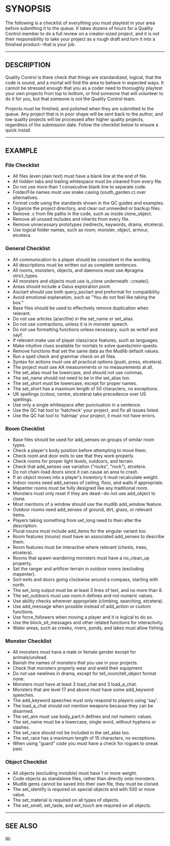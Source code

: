 # SYNOPSIS

The following is a checklist of everything you must playtest in your area
before submitting it to the queue. It takes dozens of hours for a Quality
Control member to do a full review on a creator-sized project, and it is not
their responsibility to take your project as a rough draft and turn it into a
finished product--that is your job.

---

## DESCRIPTION

Quality Control is there check that things are standardized, logical, that
the code is sound, and a mortal will find the area to behave in expected
ways. It cannot be stressed enough that you as a coder need to thoroughly
playtest your own projects from top to bottom, or find someone that will
volunteer to do it for you, but that someone is not the Quality Control team.

Projects must be finished, and polished when they are submitted to the queue.
Any project that is in poor shape will be sent back to the author, and low
quality projects will be processed after higher quality projects, regardless
of the submission date. Follow the checklist below to ensure a quick install.

---

## EXAMPLE

### File Checklist

- All files (even plain text) must have a blank line at the end of file.
- All hidden tabs and trailing whitespace must be cleaned from every file.
- Do not use more than 1 consecutive blank line to separate code.
- Folder/File names must use snake casing (south_garden.c) over alternatives.
- Format code using the standards shown in the QC guides and examples.
- Organize the project directory, and clear out unneeded or backup files.
- Remove .c from file paths in the code, such as inside clone_object.
- Remove all unused includes and inherits from every file.
- Remove unnecessary prototypes (redirects, keywords, drama, etcetera).
- Use logical folder names, such as room, monster, object, armour, etcetera.

### General Checklist

- All communication to a player should be consistent in the wording.
- All descriptions must be written out as complete sentences.
- All rooms, monsters, objects, and daemons must use #pragma strict_types.
- All monsters and objects must use is_clone underneath ::create().
- Areas should include a Gaius exploration point.
- Asciiart should use both query_asciiart and preformat for compatibility.
- Avoid emotional explanation, such as "You do not feel like taking the box."
- Base files should be used to effectively remove duplication when relevant.
- Do not use articles (a/an/the) in the set_name or set_alias.
- Do not use contractions, unless it is in monster speech.
- Do not use formatting functions unless necessary, such as writef and sayf.
- If relevant make use of player class/race features, such as languages.
- Make intuitive clues available for mortals to solve quests/mini-quests.
- Remove functions that set the same data as the Mudlib default values.
- Run a spell check and grammar check on all files.
- Syntax for actions must use all practical options (push, press, etcetera).
- The project must use AA measurements or no measurements at all.
- The set_alias must be lowercase, and should not use commas.
- The set_name should not need to be in the set_alias too.
- The set_short must be lowercase, except for proper names.
- The set_short has a maximum length of 50 characters, no exceptions.
- UK spellings (colour, centre, etcetera) take precedence over US spellings.
- Use only a single whitespace after punctuation in a sentence.
- Use the QC hat tool to 'hatcheck' your project, and fix all issues listed.
- Use the QC hat tool to 'hatmap' your project, it must not have errors.

### Room Checklist

- Base files should be used for add_senses on groups of similar room types.
- Check a player's body position before attempting to move them.
- Check room and door exits to see that they work properly.
- Check rooms for proper light levels, outdoors, and terrain.
- Check that add_senses use variation ("rocks", "rock"), etcetera.
- Do not chain-load doors since it can cause an area to crash.
- If an object moves into a player's inventory it must recalculate weight.
- Indoor rooms need add_senses of ceiling, floor, and walls if appropriate.
- Mapenter rooms must be fully designed like any traditional room.
- Monsters must only reset if they are dead--do not use add_object to clone.
- Most mentions of a window should use the mudlib add_window feature.
- Outdoor rooms need add_senses of ground, dirt, grass, or relevant items.
- Players taking something from set_long need to then alter the description.
- Plural nouns must include add_items for the singular variant too.
- Room features (nouns) must have an associated add_senses to describe them.
- Room features must be interactive where relevant (chests, trees, etcetera).
- Rooms that spawn wandering monsters must have a no_clean_up property.
- Set the ranger and artificer terrain in outdoor rooms (excluding mapenter).
- Sort exits and doors going clockwise around a compass, starting with north.
- The set_long output must be at least 3 lines of text, and no more than 8.
- The set_outdoors must use room.h defines and not numeric values.
- Use ability checks wherever appropriate (climbing, searching, etcetera).
- Use add_message when possible instead of add_action or custom functions.
- Use force_followers when moving a player and it is logical to do so.
- Use the block_sit_messages and other related functions for interactivity.
- Water areas, such as creeks, rivers, ponds, and lakes must allow fishing.

### Monster Checklist

- All monsters must have a male or female gender except for animals/undead.
- Banish the names of monsters that you use in your projects.
- Check that monsters properly wear and wield their equipment.
- Do not use newlines in drama, except for tell_room/tell_object format none.
- Monsters must have at least 3 load_chat and 3 load_a_chat.
- Monsters that are level 17 and above must have some add_keyword speeches.
- The add_keyword speeches must only respond to players using 'say'.
- The load_a_chat should not mention weapons because they can be disarmed.
- The set_aim must use body_part.h defines and not numeric values.
- The set_name must be a lowercase, single word, without hyphens or slashes.
- The set_race should not be included in the set_alias too.
- The set_race has a maximum length of 15 characters, no exceptions.
- When using "guard" code you must have a check for rogues to sneak past.

### Object Checklist

- All objects (excluding invisible) must have 1 or more weight.
- Code objects as standalone files, rather than directly onto monsters.
- Mudlib gems cannot be saved into their own file, they must be cloned.
- The set_identify is required on special objects and with 500 or more value.
- The set_material is required on all types of objects.
- The set_smell, set_taste, and set_touch are required on all objects.

---

## SEE ALSO

[qc](.)
